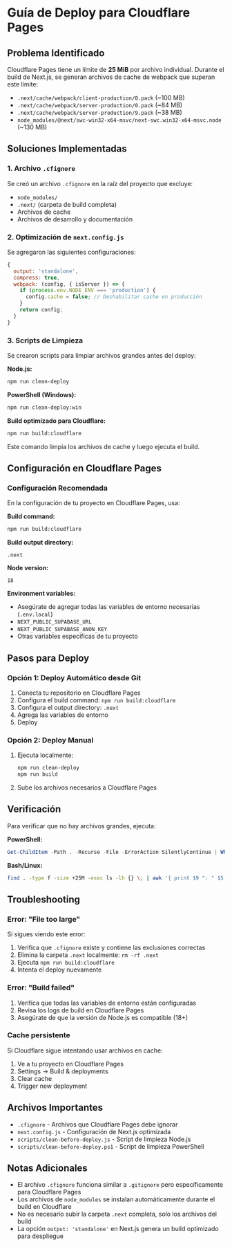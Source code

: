 # Guía de Deploy para Cloudflare Pages

## Problema Identificado

Cloudflare Pages tiene un límite de **25 MiB** por archivo individual. Durante el build de Next.js, se generan archivos de cache de webpack que superan este límite:

- `.next/cache/webpack/client-production/0.pack` (~100 MB)
- `.next/cache/webpack/server-production/0.pack` (~84 MB)
- `.next/cache/webpack/server-production/9.pack` (~38 MB)
- `node_modules/@next/swc-win32-x64-msvc/next-swc.win32-x64-msvc.node` (~130 MB)

## Soluciones Implementadas

### 1. Archivo `.cfignore`

Se creó un archivo `.cfignore` en la raíz del proyecto que excluye:
- `node_modules/`
- `.next/` (carpeta de build completa)
- Archivos de cache
- Archivos de desarrollo y documentación

### 2. Optimización de `next.config.js`

Se agregaron las siguientes configuraciones:

```javascript
{
  output: 'standalone',
  compress: true,
  webpack: (config, { isServer }) => {
    if (process.env.NODE_ENV === 'production') {
      config.cache = false; // Deshabilitar cache en producción
    }
    return config;
  }
}
```

### 3. Scripts de Limpieza

Se crearon scripts para limpiar archivos grandes antes del deploy:

**Node.js:**
```bash
npm run clean-deploy
```

**PowerShell (Windows):**
```bash
npm run clean-deploy:win
```

**Build optimizado para Cloudflare:**
```bash
npm run build:cloudflare
```

Este comando limpia los archivos de cache y luego ejecuta el build.

## Configuración en Cloudflare Pages

### Configuración Recomendada

En la configuración de tu proyecto en Cloudflare Pages, usa:

**Build command:**
```bash
npm run build:cloudflare
```

**Build output directory:**
```
.next
```

**Node version:**
```
18
```

**Environment variables:**
- Asegúrate de agregar todas las variables de entorno necesarias (`.env.local`)
- `NEXT_PUBLIC_SUPABASE_URL`
- `NEXT_PUBLIC_SUPABASE_ANON_KEY`
- Otras variables específicas de tu proyecto

## Pasos para Deploy

### Opción 1: Deploy Automático desde Git

1. Conecta tu repositorio en Cloudflare Pages
2. Configura el build command: `npm run build:cloudflare`
3. Configura el output directory: `.next`
4. Agrega las variables de entorno
5. Deploy

### Opción 2: Deploy Manual

1. Ejecuta localmente:
   ```bash
   npm run clean-deploy
   npm run build
   ```

2. Sube los archivos necesarios a Cloudflare Pages

## Verificación

Para verificar que no hay archivos grandes, ejecuta:

**PowerShell:**
```powershell
Get-ChildItem -Path . -Recurse -File -ErrorAction SilentlyContinue | Where-Object { $_.Length -gt 25MB } | Select-Object FullName, @{Name="SizeMB";Expression={[math]::Round($_.Length/1MB,2)}} | Sort-Object SizeMB -Descending
```

**Bash/Linux:**
```bash
find . -type f -size +25M -exec ls -lh {} \; | awk '{ print $9 ": " $5 }'
```

## Troubleshooting

### Error: "File too large"

Si sigues viendo este error:

1. Verifica que `.cfignore` existe y contiene las exclusiones correctas
2. Elimina la carpeta `.next` localmente: `rm -rf .next`
3. Ejecuta `npm run build:cloudflare`
4. Intenta el deploy nuevamente

### Error: "Build failed"

1. Verifica que todas las variables de entorno están configuradas
2. Revisa los logs de build en Cloudflare Pages
3. Asegúrate de que la versión de Node.js es compatible (18+)

### Cache persistente

Si Cloudflare sigue intentando usar archivos en cache:

1. Ve a tu proyecto en Cloudflare Pages
2. Settings → Build & deployments
3. Clear cache
4. Trigger new deployment

## Archivos Importantes

- `.cfignore` - Archivos que Cloudflare Pages debe ignorar
- `next.config.js` - Configuración de Next.js optimizada
- `scripts/clean-before-deploy.js` - Script de limpieza Node.js
- `scripts/clean-before-deploy.ps1` - Script de limpieza PowerShell

## Notas Adicionales

- El archivo `.cfignore` funciona similar a `.gitignore` pero específicamente para Cloudflare Pages
- Los archivos de `node_modules` se instalan automáticamente durante el build en Cloudflare
- No es necesario subir la carpeta `.next` completa, solo los archivos del build
- La opción `output: 'standalone'` en Next.js genera un build optimizado para despliegue

